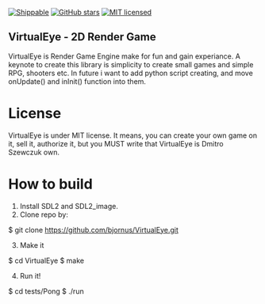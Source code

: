 [![Shippable](https://img.shields.io/shippable/5444c5ecb904a4b21567b0ff.svg?maxAge=2592000)]()
[![GitHub stars](https://img.shields.io/github/stars/badges/shields.svg?style=social&label=Star&maxAge=2592000)]()
[![MIT licensed](https://img.shields.io/badge/license-MIT-blue.svg)](https://github.com/bjornus/VirtualEye/blob/master/LICENSE)

## VirtualEye - 2D Render Game
VirtualEye is Render Game Engine make for fun and gain experiance. A keynote to create this library is simplicity to create small games and simple RPG, shooters etc. In future i want to add python script creating, and move onUpdate() and inInit() function into them.

# License
VirtualEye is under MIT license. It means, you can create your own game on it, sell it, authorize it, but you MUST write that VirtualEye is Dmitro Szewczuk own.

# How to build
1. Install SDL2 and SDL2_image.
2. Clone repo by:

  $ git clone https://github.com/bjornus/VirtualEye.git

3. Make it

  $ cd VirtualEye
  $ make

4. Run it!

  $ cd tests/Pong
  $ ./run
